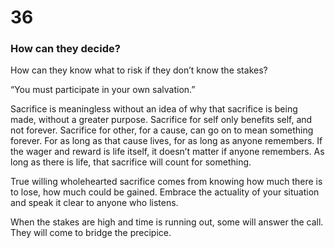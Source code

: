 # 36

### How can they decide?

How can they know what to risk if they don’t know the stakes? 

“You must participate in your own salvation.” 

Sacrifice is meaningless without an idea of why that sacrifice is being made, without a greater purpose. Sacrifice for self only benefits self, and not forever. Sacrifice for other, for a cause, can go on to mean something forever. For as long as that cause lives, for as long as anyone remembers. If the wager and reward is life itself, it doesn’t matter if anyone remembers. As long as there is life, that sacrifice will count for something.

True willing wholehearted sacrifice comes from knowing how much there is to lose, how much could be gained. Embrace the actuality of your situation and speak it clear to anyone who listens. 

When the stakes are high and time is running out, some will answer the call. They will come to bridge the precipice. 
